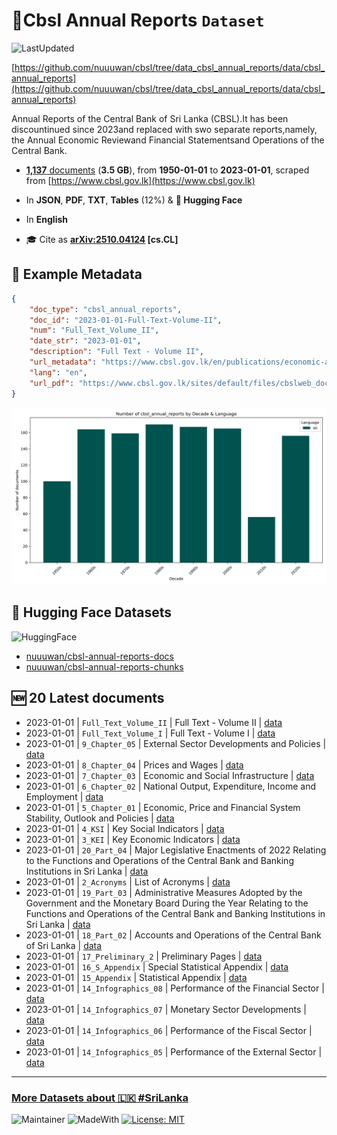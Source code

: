 # 📙Cbsl Annual Reports `Dataset`

![LastUpdated](https://img.shields.io/badge/last_updated-2025--10--23_03:08:09-green)

[https://github.com/nuuuwan/cbsl/tree/data_cbsl_annual_reports/data/cbsl_annual_reports](https://github.com/nuuuwan/cbsl/tree/data_cbsl_annual_reports/data/cbsl_annual_reports)

Annual Reports of the Central Bank of Sri Lanka (CBSL).It has been discountinued since 2023and replaced with swo separate reports,namely, the Annual Economic Reviewand Financial Statementsand Operations of the Central Bank.

- [**1,137** documents](https://github.com/nuuuwan/cbsl/tree/data_cbsl_annual_reports/data/cbsl_annual_reports) (**3.5 GB**), from **1950-01-01** to **2023-01-01**, scraped from [https://www.cbsl.gov.lk](https://www.cbsl.gov.lk)

- In **JSON**, **PDF**, **TXT**, **Tables** (12%) & **🤗 Hugging Face**

- In **English**

- 🎓 Cite as **[arXiv:2510.04124](https://arxiv.org/abs/2510.04124) [cs.CL]**

## 📝 Example Metadata

```json
{
    "doc_type": "cbsl_annual_reports",
    "doc_id": "2023-01-01-Full-Text-Volume-II",
    "num": "Full_Text_Volume_II",
    "date_str": "2023-01-01",
    "description": "Full Text - Volume II",
    "url_metadata": "https://www.cbsl.gov.lk/en/publications/economic-and-financial-reports/annual-reports/annual-report-2022",
    "lang": "en",
    "url_pdf": "https://www.cbsl.gov.lk/sites/default/files/cbslweb_documents/publications/annual_report/2022/en/Full_Text_Volume_II.pdf"
}
```

![Chart](https://raw.githubusercontent.com/nuuuwan/cbsl/refs/heads/data_cbsl_annual_reports/data/cbsl_annual_reports/docs_by_decade_and_lang.png)

## 🤗 Hugging Face Datasets

![HuggingFace](https://img.shields.io/badge/-HuggingFace-FDEE21?style=for-the-badge&logo=HuggingFace)

- [nuuuwan/cbsl-annual-reports-docs](https://huggingface.co/datasets/nuuuwan/cbsl-annual-reports-docs)
- [nuuuwan/cbsl-annual-reports-chunks](https://huggingface.co/datasets/nuuuwan/cbsl-annual-reports-chunks)

## 🆕 20 Latest documents

- 2023-01-01 | `Full_Text_Volume_II` | Full Text - Volume II | [data](https://github.com/nuuuwan/cbsl/tree/data_cbsl_annual_reports/data/cbsl_annual_reports/2020s/2023/2023-01-01-Full-Text-Volume-II)
- 2023-01-01 | `Full_Text_Volume_I` | Full Text - Volume I | [data](https://github.com/nuuuwan/cbsl/tree/data_cbsl_annual_reports/data/cbsl_annual_reports/2020s/2023/2023-01-01-Full-Text-Volume-I)
- 2023-01-01 | `9_Chapter_05` | External Sector Developments and Policies | [data](https://github.com/nuuuwan/cbsl/tree/data_cbsl_annual_reports/data/cbsl_annual_reports/2020s/2023/2023-01-01-9-Chapter-05)
- 2023-01-01 | `8_Chapter_04` | Prices and Wages | [data](https://github.com/nuuuwan/cbsl/tree/data_cbsl_annual_reports/data/cbsl_annual_reports/2020s/2023/2023-01-01-8-Chapter-04)
- 2023-01-01 | `7_Chapter_03` | Economic and Social Infrastructure | [data](https://github.com/nuuuwan/cbsl/tree/data_cbsl_annual_reports/data/cbsl_annual_reports/2020s/2023/2023-01-01-7-Chapter-03)
- 2023-01-01 | `6_Chapter_02` | National Output, Expenditure, Income and Employment | [data](https://github.com/nuuuwan/cbsl/tree/data_cbsl_annual_reports/data/cbsl_annual_reports/2020s/2023/2023-01-01-6-Chapter-02)
- 2023-01-01 | `5_Chapter_01` | Economic, Price and Financial System Stability, Outlook and Policies | [data](https://github.com/nuuuwan/cbsl/tree/data_cbsl_annual_reports/data/cbsl_annual_reports/2020s/2023/2023-01-01-5-Chapter-01)
- 2023-01-01 | `4_KSI` | Key Social Indicators | [data](https://github.com/nuuuwan/cbsl/tree/data_cbsl_annual_reports/data/cbsl_annual_reports/2020s/2023/2023-01-01-4-KSI)
- 2023-01-01 | `3_KEI` | Key Economic Indicators | [data](https://github.com/nuuuwan/cbsl/tree/data_cbsl_annual_reports/data/cbsl_annual_reports/2020s/2023/2023-01-01-3-KEI)
- 2023-01-01 | `20_Part_04` | Major Legislative Enactments of 2022 Relating to the Functions and Operations of the Central Bank and Banking Institutions in Sri Lanka | [data](https://github.com/nuuuwan/cbsl/tree/data_cbsl_annual_reports/data/cbsl_annual_reports/2020s/2023/2023-01-01-20-Part-04)
- 2023-01-01 | `2_Acronyms` | List of Acronyms | [data](https://github.com/nuuuwan/cbsl/tree/data_cbsl_annual_reports/data/cbsl_annual_reports/2020s/2023/2023-01-01-2-Acronyms)
- 2023-01-01 | `19_Part_03` | Administrative Measures Adopted by the Government and the Monetary Board During the Year Relating to the Functions and Operations of the Central Bank and Banking Institutions in Sri Lanka | [data](https://github.com/nuuuwan/cbsl/tree/data_cbsl_annual_reports/data/cbsl_annual_reports/2020s/2023/2023-01-01-19-Part-03)
- 2023-01-01 | `18_Part_02` | Accounts and Operations of the Central Bank of Sri Lanka | [data](https://github.com/nuuuwan/cbsl/tree/data_cbsl_annual_reports/data/cbsl_annual_reports/2020s/2023/2023-01-01-18-Part-02)
- 2023-01-01 | `17_Preliminary_2` | Preliminary Pages | [data](https://github.com/nuuuwan/cbsl/tree/data_cbsl_annual_reports/data/cbsl_annual_reports/2020s/2023/2023-01-01-17-Preliminary-2)
- 2023-01-01 | `16_S_Appendix` | Special Statistical Appendix | [data](https://github.com/nuuuwan/cbsl/tree/data_cbsl_annual_reports/data/cbsl_annual_reports/2020s/2023/2023-01-01-16-S-Appendix)
- 2023-01-01 | `15_Appendix` | Statistical Appendix | [data](https://github.com/nuuuwan/cbsl/tree/data_cbsl_annual_reports/data/cbsl_annual_reports/2020s/2023/2023-01-01-15-Appendix)
- 2023-01-01 | `14_Infographics_08` | Performance of the Financial Sector | [data](https://github.com/nuuuwan/cbsl/tree/data_cbsl_annual_reports/data/cbsl_annual_reports/2020s/2023/2023-01-01-14-Infographics-08)
- 2023-01-01 | `14_Infographics_07` | Monetary Sector Developments | [data](https://github.com/nuuuwan/cbsl/tree/data_cbsl_annual_reports/data/cbsl_annual_reports/2020s/2023/2023-01-01-14-Infographics-07)
- 2023-01-01 | `14_Infographics_06` | Performance of the Fiscal Sector | [data](https://github.com/nuuuwan/cbsl/tree/data_cbsl_annual_reports/data/cbsl_annual_reports/2020s/2023/2023-01-01-14-Infographics-06)
- 2023-01-01 | `14_Infographics_05` | Performance of the External Sector | [data](https://github.com/nuuuwan/cbsl/tree/data_cbsl_annual_reports/data/cbsl_annual_reports/2020s/2023/2023-01-01-14-Infographics-05)

---

### [More Datasets about 🇱🇰 #SriLanka](https://github.com/nuuuwan/lk_datasets)

![Maintainer](https://img.shields.io/badge/maintainer-nuuuwan-red)
![MadeWith](https://img.shields.io/badge/made_with-python-blue)
[![License: MIT](https://img.shields.io/badge/License-MIT-yellow.svg)](https://opensource.org/licenses/MIT)
